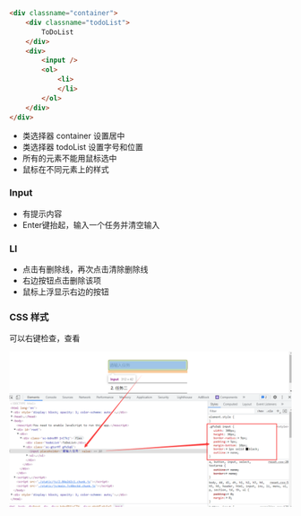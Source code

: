 ```HTML
<div classname="container">
    <div classname="todoList">
        ToDoList
    </div>
    <div>
        <input />
        <ol>
            <li>
            </li>
        </ol>
    </div>
</div>
```

- 类选择器 container 设置居中
- 类选择器 todoList 设置字号和位置
- 所有的元素不能用鼠标选中
- 鼠标在不同元素上的样式

### Input

- 有提示内容
- Enter键抬起，输入一个任务并清空输入

### LI

- 点击有删除线，再次点击清除删除线
- 右边按钮点击删除该项
- 鼠标上浮显示右边的按钮

### CSS 样式

可以右键检查，查看

![image-20210729174536551](./images/image-20210729174536551.png)
